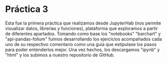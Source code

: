 # Práctica 3

Esta fue la primera práctica que realizamos desde JupyterHab (nos permite visualizar datos, librerías y funciones), plataforma que exploramos a partir de diferentes apartados. Tomando como base los "notebooks" "barchart" y "api-pandas-folium" fuimos desarrollando los ejercicios acompañados cada uno de su respectivo comentario como una guía que estipulase los pasos para poder entenderlos mejor. Una vez hechos, los descargamos "ipynb" y "html" y los subimos a nuestro repositorio de GitHub.
